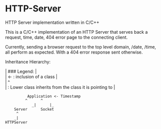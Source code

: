 HTTP-Server
===========

HTTP Server implementation written in C/C++

This is a C/C++ implementation of an HTTP Server that serves back a request, time, date,  404 error page to the connecting client.

Currently, sending a browser request to the top level domain, /date, /time, all perform as expected. With a 404 error response sent otherwise.


Inheritance Hierarchy:


| ### Legend:  	|				                                         	
| <- : inclusion of a class	|			                           
| ^                                                          
|    : Lower class inherits from the class it is pointing to |



		      Application <- Timestamp
		     ^     	^    
      		    _|     	|_	  
		Server		Socket			
		 ^		
		_|
	HTTPServer
